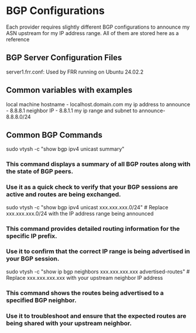 # BGP Configurations

Each provider requires slightly different BGP configurations to announce my ASN upstream for my IP address range.
All of them are stored here as a reference

## BGP Server Configuration Files

server1.frr.conf: Used by FRR running on Ubuntu 24.02.2

## Common variables with examples

local machine hostname - localhost.domain.com
my ip address to announce - 8.8.8.1
neighbor IP - 8.8.1.1
my ip range and subnet to announce- 8.8.8.0/24


## Common BGP Commands
sudo vtysh -c "show bgp ipv4 unicast summary"
  ### This command displays a summary of all BGP routes along with the state of BGP peers.
  ### Use it as a quick check to verify that your BGP sessions are active and routes are being exchanged.

sudo vtysh -c "show bgp ipv4 unicast xxx.xxx.xxx.0/24"  # Replace xxx.xxx.xxx.0/24 with the IP address range being announced
  ### This command provides detailed routing information for the specific IP prefix.
  ### Use it to confirm that the correct IP range is being advertised in your BGP session.

sudo vtysh -c "show ip bgp neighbors xxx.xxx.xxx.xxx advertised-routes"  # Replace xxx.xxx.xxx.xxx with your upstream neighbor IP address
  ### This command shows the routes being advertised to a specified BGP neighbor.
  ### Use it to troubleshoot and ensure that the expected routes are being shared with your upstream neighbor.
